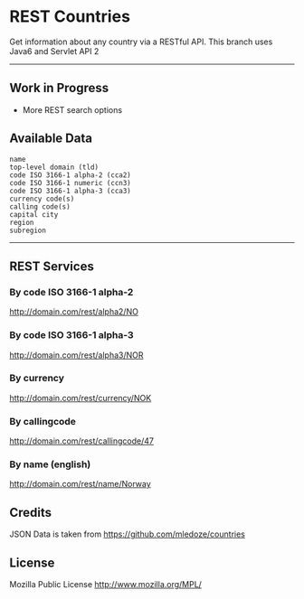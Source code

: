 REST Countries
=====================

Get information about any country via a RESTful API. This branch uses Java6 and Servlet API 2

----------

Work in Progress
---------
- More REST search options

Available Data
---------

    name
    top-level domain (tld)
    code ISO 3166-1 alpha-2 (cca2)
    code ISO 3166-1 numeric (ccn3)
    code ISO 3166-1 alpha-3 (cca3)
    currency code(s)
    calling code(s)
    capital city
    region
    subregion
----------

REST Services
---------
### By code ISO 3166-1 alpha-2
http://domain.com/rest/alpha2/NO

### By code ISO 3166-1 alpha-3
http://domain.com/rest/alpha3/NOR

### By currency
http://domain.com/rest/currency/NOK

### By callingcode
http://domain.com/rest/callingcode/47

### By name (english)
http://domain.com/rest/name/Norway

Credits
---------
JSON Data is taken from https://github.com/mledoze/countries

License
---------
Mozilla Public License http://www.mozilla.org/MPL/
